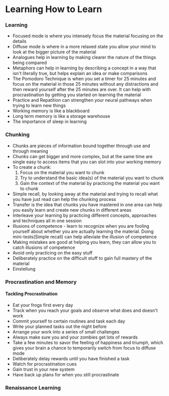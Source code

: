 # Learning How to Learn

### Learning
  * Focused mode is where you intensely focus the material focusing on the details
  * Diffuse mode is where in a more relaxed state you allow your mind to look at the bigger picture of the material
  * Analogues help in learning by making clearer the nature of the things being compared 
  * Metaphors can help in learning by describing a concept in a way that isn't literally true, but helps explain an idea or make comparisons  
  * The Pomodoro Technique is when you set a timer for 25 minutes and focus on the material in those 25 minutes without any distractions and then reward yourself after the 25 minutes are over. It can help with procrastination by getting you started on learning the material
  * Practice and Repatition can strengthen your neural pathways when trying to learn new things 
  * Working memory is like a blackboard
  * Long term memory is like a storage warehouse
  * The importance of sleep in learning
### Chunking
 * Chunks are pieces of information bound together through use and through meaning
 * Chunks can get bigger and more complex, but at the same time are single easy to access items that you can slot into your working memory
 * To create a chunk: 
   1. Focus on the material you want to chunk
   2. Try to understand the basic idea(s) of the material you want to chunk
   3. Gain the context of the material by practicing the material you want to chunk
 * Simple recall, by looking away at the material and trying to recall what you have just read can help the chunking process
 * Transfer is the idea that chunks you have mastered in one area can help you easily learn and create new chunks in different areas
 * Interleave your learning by practicing different concepts, approaches and techniques all in one session
 * Illusions of competence - learn to recognize when you are fooling yourself about whether you are actually learning the material. Doing mini-tests(Simple recall) can help alleviate the illusion of competence
 * Making mistakes are good at helping you learn, they can allow you to catch illusions of competence
 * Avoid only practicing on the easy stuff
 * Deliberately practice on the difficult stuff to gain full mastery of the material
 * Einstellung
### Procrastination and Memory
#### Tackling Procrastination
 * Eat your frogs first every day
 * Track when you reach your goals and observe what does and doesn't work
 * Commit yourself to certain routines and task each day
 * Write your planned tasks out the night before
 * Arrange your work into a series of small challenges
 * Always make sure you and your zombies get lots of rewards
 * Take a few minutes to savor the feeling of happiness and triumph, which gives your brain a chance to temporarily switch from focus to diffuse mode
 * Deliberately delay rewards until you have finished a task
 * Watch for procrastination cues
 * Gain trust in your new system
 * Have back up plans for when you still procrastinate
### Renaissance Learning

